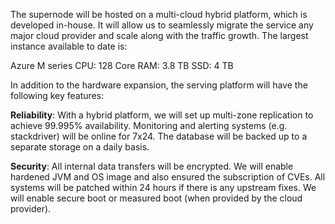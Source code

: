 The supernode will be hosted on a multi-cloud hybrid platform, which is developed in-house. It will allow us to seamlessly migrate the service any major cloud provider and scale along with the traffic growth. The largest instance available to date is:

Azure M series 
CPU: 128 Core 
RAM: 3.8 TB 
SSD: 4 TB 

In addition to the hardware expansion, the serving platform will have the following key features:

**Reliability**: With a hybrid platform, we will set up multi-zone replication to achieve 99.995% availability. Monitoring and alerting systems (e.g. stackdriver) will be online for 7x24. The database will be backed up to a separate storage on a daily basis.

**Security**: All internal data transfers will be encrypted. We will enable hardened JVM and OS image and also ensured the subscription of CVEs. All systems will be patched within 24 hours if there is any upstream fixes. We will enable secure boot or measured boot (when provided by the cloud provider).


